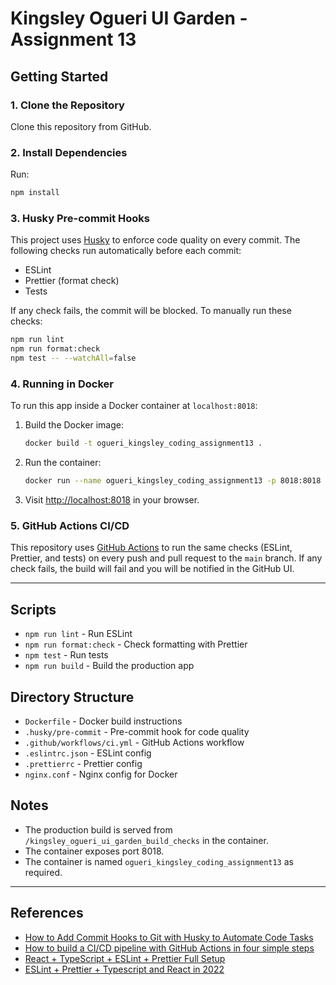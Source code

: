 # Kingsley Ogueri UI Garden - Assignment 13

## Getting Started

### 1. Clone the Repository
Clone this repository from GitHub.

### 2. Install Dependencies
Run:
```bash
npm install
```

### 3. Husky Pre-commit Hooks
This project uses [Husky](https://typicode.github.io/husky/) to enforce code quality on every commit. The following checks run automatically before each commit:
- ESLint
- Prettier (format check)
- Tests

If any check fails, the commit will be blocked. To manually run these checks:
```bash
npm run lint
npm run format:check
npm test -- --watchAll=false
```

### 4. Running in Docker
To run this app inside a Docker container at `localhost:8018`:

1. Build the Docker image:
   ```bash
   docker build -t ogueri_kingsley_coding_assignment13 .
   ```
2. Run the container:
   ```bash
   docker run --name ogueri_kingsley_coding_assignment13 -p 8018:8018 ogueri_kingsley_coding_assignment13
   ```
3. Visit [http://localhost:8018](http://localhost:8018) in your browser.

### 5. GitHub Actions CI/CD
This repository uses [GitHub Actions](https://github.com/features/actions) to run the same checks (ESLint, Prettier, and tests) on every push and pull request to the `main` branch. If any check fails, the build will fail and you will be notified in the GitHub UI.

---

## Scripts
- `npm run lint` - Run ESLint
- `npm run format:check` - Check formatting with Prettier
- `npm test` - Run tests
- `npm run build` - Build the production app

## Directory Structure
- `Dockerfile` - Docker build instructions
- `.husky/pre-commit` - Pre-commit hook for code quality
- `.github/workflows/ci.yml` - GitHub Actions workflow
- `.eslintrc.json` - ESLint config
- `.prettierrc` - Prettier config
- `nginx.conf` - Nginx config for Docker

## Notes
- The production build is served from `/kingsley_ogueri_ui_garden_build_checks` in the container.
- The container exposes port 8018.
- The container is named `ogueri_kingsley_coding_assignment13` as required.

---

## References
- [How to Add Commit Hooks to Git with Husky to Automate Code Tasks](https://medium.com/@dlyusko/how-to-set-up-a-pre-commit-hook-with-prettier-and-eslint-using-husky-3ca6a9ae7e63)
- [How to build a CI/CD pipeline with GitHub Actions in four simple steps](https://github.blog/enterprise-software/ci-cd/build-ci-cd-pipeline-github-actions-four-steps/)
- [React + TypeScript + ESLint + Prettier Full Setup](https://dev.to/suchintan/reacttypescripteslint-prettier-full-setup-p7j)
- [ESLint + Prettier + Typescript and React in 2022](https://blog.devgenius.io/eslint-prettier-typescript-and-react-in-2022-e5021ebca2b1)
